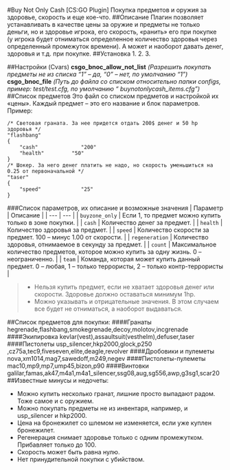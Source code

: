 #Buy Not Only Cash [CS:GO Plugin]
Покупка предметов и оружия за здоровье, скорость и еще кое-что.
##Описание
Плагин позволяет устанавливать в качестве цены за оружие и предметы не только деньги, но и здоровье игрока, его скорость, «ранить» его при покупке (у игрока будет отниматься определенное количество здоровья через определенный промежуток времени). А может и наоборот давать денег, здоровья и т.д. при покупке.
##Установка
1.
2.
3.

##Настройки (Cvars)
**csgo_bnoc_allow_not_list** *(Разрешить покупать предметы не из списка “1” – да, “0” – нет, по умолчанию “1”)*
**csgo_bnoc_file** *(Путь до файла со списком относительно папки configs, пример: test/test.cfg, по умолчанию “ buynotonlycash_items.cfg”)*
##Список предметов
Это файл со списком предметов и настройкой их «цены».
Каждый предмет – это его название и блок параметров. 
Пример:
```
/* Световая граната. За нее придется отдать 200$ денег и 50 hp здоровья */
"flashbang"
{
    "cash"              "200"
    "health"     	 "50"
}
/* Шокер. За него денег платить не надо, но скорость уменьшиться на 0.25 от первоначальной */
"taser" 
{
    "speed"             "25" 
}
```
###Список параметров, их описание и возможные значения
| Параметр | Описание |
| --- | --- |
| `buyzone_only` | Если 1, то предмет можно купить только в зоне покупки.  |
| `cash` | Количество денег за предмет. |
| `health` | Количество здоровья за предмет. |
| `speed` | Количество скорости за предмет. 100 – минус 1.00 от скорости. |
| `regeneration` | Количество здоровья, отнимаемое в секунду за предмет. |
| `count` | Максимальное количество предметов, которое можно купить за одну жизнь. 0 – неограниченно. |
| `team` | Команда, которая может купить данный предмет. 0 – любая, 1 – только террористы, 2 – только контр-террористы |
> - Нельзя купить предмет, если не хватает здоровья денег или скорости. Здоровье должно оставаться минимум 1hp.  
> - Можно указывать и отрицательные значения. В этом случаем все будет не отниматься, а наоборот выдаваться.

##Список предметов для покупки:
####Гранаты
hegrenade,flashbang,smokegrenade,decoy,molotov,incgrenade
####Экипировка
kevlar(vest),assaultsuit(vesthelm),defuser,taser
####Пистолеты
usp_silencer,hkp2000,glock,p250 ,cz75a,tec9,fiveseven,elite,deagle,revolver
####Дробовики и пулеметы 
nova,xm1014,mag7,sawedoff,m249,negev
####Пистолеты-пулеметы
mac10,mp9,mp7,ump45,bizon,p90
####Винтовки
galilar,famas,ak47,m4a1,m4a1_silencer,ssg08,aug,sg556,awp,g3sg1,scar20
##Известные минусы и недочеты: 
- Можно купить несколько гранат, лишние просто выпадают радом. Тоже самое и с оружием.
- Можно покупать предметы не из инвентаря, например, и usp_silencer и hkp2000.
- Цена на бронежилет со шлемом не изменяется, если уже куплен бронежилет.
- Регенерация снимает здоровье только с одним промежутком.  Прибавляет только до 100.
- Скорость может быть равна нулю.
- Нет принудительной покупки с убийством.
